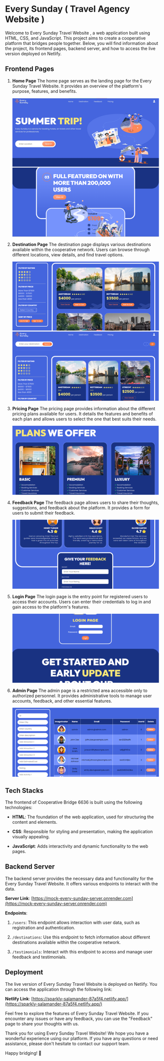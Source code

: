 # Every Sunday ( Travel Agency Website )

Welcome to Every Sunday Travel Website , a web application built using HTML, CSS, and JavaScript. This project aims to create a cooperative platform that bridges people together. Below, you will find information about the project, its frontend pages, backend server, and how to access the live version deployed on Netlify.

## Frontend Pages

1. **Home Page**
   The home page serves as the landing page for the Every Sunday Travel Website. It provides an overview of the platform's purpose, features, and benefits.

   ![Home Page](screens/home01.jpg)
   ![Home Page](screens/home02.png)


2. **Destination Page**
   The destination page displays various destinations available within the cooperative network. Users can browse through different locations, view details, and find travel options.

   ![Destination Page](screens/destination1.png)
   ![Destination Page](screens/destination2.png)


3. **Pricing Page**
   The pricing page provides information about the different pricing plans available for users. It details the features and benefits of each plan and allows users to select the one that best suits their needs.

   ![Pricing Page](screens/pricing.png)

4. **Feedback Page**
   The feedback page allows users to share their thoughts, suggestions, and feedback about the platform. It provides a form for users to submit their feedback.

   ![Feedback Page](screens/feedback.png)


5. **Login Page**
   The login page is the entry point for registered users to access their accounts. Users can enter their credentials to log in and gain access to the platform's features.

   ![Login Page](screens/login.png)

6. **Admin Page**
   The admin page is a restricted area accessible only to authorized personnel. It provides administrative tools to manage user accounts, feedback, and other essential features.

   ![Admin Page](screens/admin.png)

## Tech Stacks

The frontend of Cooperative Bridge 6636 is built using the following technologies:

- **HTML**: The foundation of the web application, used for structuring the content and elements.

- **CSS**: Responsible for styling and presentation, making the application visually appealing.

- **JavaScript**: Adds interactivity and dynamic functionality to the web pages.

## Backend Server

The backend server provides the necessary data and functionality for the Every Sunday Travel Website. It offers various endpoints to interact with the data.

**Server Link**: [https://mock-every-sunday-server.onrender.com](https://mock-every-sunday-server.onrender.com)

**Endpoints**:
1. `/users`: This endpoint allows interaction with user data, such as registration and authentication.

2. `/destinations`: Use this endpoint to fetch information about different destinations available within the cooperative network.

3. `/testimonials`: Interact with this endpoint to access and manage user feedback and testimonials.

## Deployment

The live version of Every Sunday Travel Website is deployed on Netlify. You can access the application through the following link:

**Netlify Link**: [https://sparkly-salamander-87a5f4.netlify.app/](https://sparkly-salamander-87a5f4.netlify.app/)

Feel free to explore the features of Every Sunday Travel Website. If you encounter any issues or have any feedback, you can use the "Feedback" page to share your thoughts with us.

Thank you for using Every Sunday Travel Website! We hope you have a wonderful experience using our platform. If you have any questions or need assistance, please don't hesitate to contact our support team.

Happy bridging! 🌉
